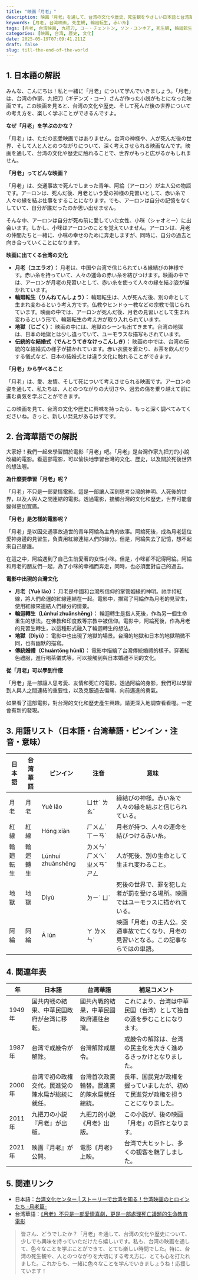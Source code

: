 ```yaml
---
title: "映画「月老」"
description: 映画「月老」を通して、台湾の文化や歴史、死生観をやさしい日本語と台湾華語で解説します。
keywords: [月老, 台湾映画, 死生観, 輪廻転生, 赤い糸]
tags: [月老, 台湾映画, 九把刀, コー・チェントン, ソン・ユンホア, 死生観, 輪廻転生, 赤い糸, 台湾文化]
categories: [映画, 台湾, 歴史, 文化]
date: 2025-05-19T07:09:41.211Z
draft: false
slug: till-the-end-of-the-world
---
```


## 1. 日本語の解説

みんな、こんにちは！私と一緒に「月老」について学んでいきましょう。「月老」は、台湾の作家、九把刀（ギデンズ・コー）さんが作った小説がもとになった映画です。この映画を見ると、台湾の文化や歴史、そして死んだ後の世界についての考え方を、楽しく学ぶことができるんですよ。

**なぜ「月老」を学ぶのかな？**

「月老」は、ただの恋愛映画ではありません。台湾の神様や、人が死んだ後の世界、そして人と人とのつながりについて、深く考えさせられる映画なんです。映画を通して、台湾の文化や歴史に触れることで、世界がもっと広がるかもしれません。

**「月老」ってどんな映画？**

「月老」は、交通事故で死んでしまった青年、阿綸（アーロン）が主人公の物語です。アーロンは、死んだ後、月老という愛の神様の見習いとして、赤い糸で人々の縁を結ぶ仕事をすることになります。でも、アーロンは自分の記憶をなくしていて、自分が誰だったのか思い出せません。

そんな中、アーロンは自分が死ぬ前に愛していた女性、小咪（シャオミー）に出会います。しかし、小咪はアーロンのことを覚えていません。アーロンは、月老の仲間たちと一緒に、小咪の幸せのために奔走しますが、同時に、自分の過去と向き合っていくことになります。

**映画に出てくる台湾の文化**

*   **月老（ユエラオ）：** 月老は、中国や台湾で信じられている縁結びの神様です。赤い糸を持っていて、人々の運命の赤い糸を結びつけます。映画の中では、アーロンが月老の見習いとして、赤い糸を使って人々の縁を結ぶ姿が描かれています。
*   **輪廻転生（りんねてんしょう）：** 輪廻転生は、人が死んだ後、別の命として生まれ変わるという考え方です。仏教やヒンドゥー教などの宗教で信じられています。映画の中では、アーロンが死んだ後、月老の見習いとして生まれ変わるという形で、輪廻転生の考え方が取り入れられています。
*   **地獄（じごく）：** 映画の中には、地獄のシーンも出てきます。台湾の地獄は、日本の地獄とは少し違っていて、ユーモラスな描写もされています。
*   **伝統的な結婚式（でんとうてきなけっこんしき）：** 映画の中では、台湾の伝統的な結婚式の様子が描かれています。赤い衣装を着たり、お茶を飲んだりする儀式など、日本の結婚式とは違う文化に触れることができます。

**「月老」から学べること**

「月老」は、愛、友情、そして死について考えさせられる映画です。アーロンの姿を通して、私たちは、人とのつながりの大切さや、過去の傷を乗り越えて前に進む勇気を学ぶことができます。

この映画を見て、台湾の文化や歴史に興味を持ったら、もっと深く調べてみてくださいね。きっと、新しい発見があるはずです。

## 2. 台湾華語での解説

大家好！我們一起來學習關於電影「月老」吧。「月老」是台灣作家九把刀的小說改編的電影。看這部電影，可以愉快地學習台灣的文化、歷史，以及關於死後世界的想法喔。

**為什麼要學習「月老」呢？**

「月老」不只是一部愛情電影。這是一部讓人深刻思考台灣的神明、人死後的世界，以及人與人之間連結的電影。透過電影，接觸台灣的文化和歷史，世界可能會變得更加寬廣。

**「月老」是怎樣的電影呢？**

「月老」是以因交通事故過世的青年阿綸為主角的故事。阿綸死後，成為月老這位愛神身邊的見習生，負責用紅線連結人們的緣分。但是，阿綸失去了記憶，想不起來自己是誰。

在這之中，阿綸遇到了自己生前愛著的女性小咪。但是，小咪卻不記得阿綸。阿綸和月老的朋友們一起，為了小咪的幸福而奔走，同時，也必須面對自己的過去。

**電影中出現的台灣文化**

*   **月老（Yuè lǎo）：** 月老是中國和台灣所信仰的掌管姻緣的神明。祂手持紅線，將人們命運的紅線連結在一起。電影中，描寫了阿綸作為月老的見習生，使用紅線來連結人們緣分的情景。
*   **輪迴轉生（Lúnhuí zhuǎnshēng）：** 輪迴轉生是指人死後，作為另一個生命重生的想法。在佛教和印度教等宗教中被信仰。電影中，阿綸死後，作為月老的見習生轉生，以這種形式融入了輪迴轉生的想法。
*   **地獄（Dìyù）：** 電影中也出現了地獄的場景。台灣的地獄和日本的地獄稍微不同，也有幽默的描寫。
*   **傳統婚禮（Chuántǒng hūnlǐ）：** 電影中描繪了台灣傳統婚禮的樣子。穿著紅色禮服，進行喝茶儀式等，可以接觸到與日本婚禮不同的文化。

**從「月老」可以學到什麼**

「月老」是一部讓人思考愛、友情和死亡的電影。透過阿綸的身影，我們可以學習到人與人之間連結的重要性，以及克服過去傷痛、向前邁進的勇氣。

如果看了這部電影，對台灣的文化和歷史產生興趣，請更深入地調查看看喔。一定會有新的發現。

## 3. 用語リスト（日本語・台湾華語・ピンイン・注音・意味）

| 日本語   | 台湾華語   | ピンイン     | 注音   | 意味                                                                                                                                                   |
| ------ | ------ | -------- | ---- | ----------------------------------------------------------------------------------------------------------------------------------------------------- |
| 月老   | 月老   | Yuè lǎo  | ㄩㄝˋ ㄌㄠˇ | 縁結びの神様。赤い糸で人々の縁を結ぶと信じられている。                                                                                                                               |
| 紅線   | 紅線   | Hóng xiàn | ㄏㄨㄥˊ ㄒㄧㄢˋ | 月老が持つ、人々の運命を結びつける赤い糸。                                                                                                                                |
| 輪廻転生 | 輪迴轉生 | Lúnhuí zhuǎnshēng | ㄌㄨㄣˊ ㄏㄨㄟˊ ㄓㄨㄢˇ ㄕㄥ | 人が死後、別の生命として生まれ変わること。                                                                                                                               |
| 地獄   | 地獄   | Dìyù    | ㄉㄧˋ ㄩˋ | 死後の世界で、罪を犯した者が罰を受ける場所。映画ではユーモラスに描かれている。                                                                                                                      |
| 阿綸    | 阿綸    | Ā lún   | ㄚ ㄌㄨㄣˊ  | 映画「月老」の主人公。交通事故で亡くなり、月老の見習いとなる。この記事ならではの単語。                                                                                                                 |

## 4. 関連年表

| 年       | 日本語                                                         | 台湾華語                                                                 | 補足コメント                                                                                                                                                           |
| -------- | ------------------------------------------------------------ | ---------------------------------------------------------------------- | -------------------------------------------------------------------------------------------------------------------------------------------------------------------- |
| 1949年   | 国共内戦の結果、中華民国政府が台湾に移転。                      | 國共內戰的結果，中華民國政府遷往台灣。                                                  | これにより、台湾は中華民国（台湾）として独自の道を歩むことになります。                                                                                                                                               |
| 1987年   | 台湾で戒厳令が解除。                                           | 台灣解除戒嚴令。                                                               | 戒厳令の解除は、台湾の民主化を大きく進めるきっかけとなりました。                                                                                                                                                 |
| 2000年   | 台湾で初の政権交代。民進党の陳水扁が総統に就任。                    | 台灣首次政黨輪替。民進黨的陳水扁就任總統。                                                  | 長年、国民党が政権を握っていましたが、初めて民進党が政権を担うことになりました。                                                                                                                                     |
| 2011年   | 九把刀の小説『月老』が出版。                                   | 九把刀的小說《月老》出版。                                                              | この小説が、後の映画「月老」の原作となります。                                                                                                                                                           |
| 2021年   | 映画『月老』が公開。                                         | 電影《月老》上映。                                                               | 台湾で大ヒットし、多くの観客を魅了しました。                                                                                                                                                          |

## 5. 関連リンク

*   日本語：[台湾文化センター | ストーリーで台湾を知る！台湾映画のヒロインたち -月老篇-](https://jp.taiwan.culture.tw/information_34_226807.html)
*   台湾華語：[《月老》不只是一部愛情喜劇，更是一部處理死亡議題的生命教育電影](https://www.biosmonthly.com/article/11305)

> 皆さん、どうでしたか？「月老」を通して、台湾の文化や歴史について、少しでも興味を持っていただけたら嬉しいです。私も、台湾の映画を通して、色々なことを学ぶことができて、とても楽しい時間でした。特に、台湾の死生観や、人とのつながりを大切にする考え方に、とても心を打たれました。これからも、一緒に色々なことを学んでいきましょうね！応援しています！
